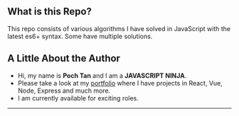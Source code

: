 ## What is this Repo?

This repo consists of various algorithms I have solved in JavaScript with the latest es6+ syntax. Some have multiple solutions.

## A Little About the Author

- Hi, my name is **Poch Tan** and I am a **JAVASCRIPT NINJA**.
- Please take a look at my [portfolio](https://pochiman.github.io/portfolio) where I have projects in React, Vue, Node, Express and much more.
- I am currently available for exciting roles.

---
